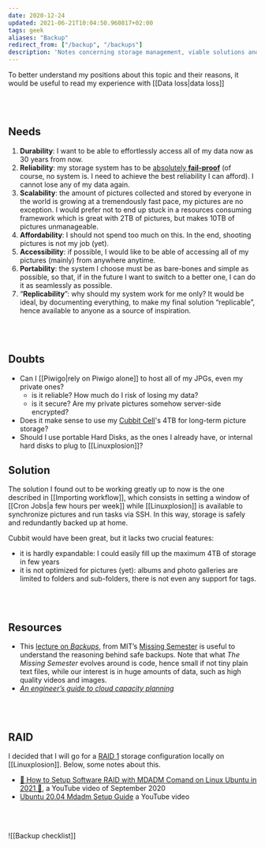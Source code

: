 ```yaml
---
date: 2020-12-24
updated: 2021-06-21T10:04:50.960817+02:00
tags: geek
aliases: "Backup"
redirect_from: ["/backup", "/backups"]
description: 'Notes concerning storage management, viable solutions and systems tsting'
---
```

To better understand my positions about this topic and their reasons, it would be useful to read my experience with [[Data loss|data loss]]

<br>
<br>

## Needs

1. **Durability**: I want to be able to effortlessly access all of my data now as 30 years from now.
1. **Reliability**: my storage system has to be <u>absolutely <strong>fail-proof</strong></u> (of course, no system is. I need to achieve the best reliability I can afford). I cannot lose any of my data again.
1. **Scalability**: the amount of pictures collected and stored by everyone in the world is growing at a tremendously fast pace, my pictures are no exception. I would prefer not to end up stuck in a resources consuming framework which is great with 2TB of pictures, but makes 10TB of pictures unmanageable.
1. **Affordability**: I should not spend too much on this. In the end, shooting pictures is not my job (yet).
1. **Accessibility**: if possible, I would like to be able of accessing all of my pictures (mainly) from anywhere anytime.
1. **Portability**: the system I choose must be as bare-bones and simple as possible, so that, if in the future I want to switch to a better one, I can do it as seamlessly as possible.
2. “**Replicability**”: why should my system work for me only? It would be ideal, by documenting everything, to make my final solution “replicable”, hence available to anyone as a source of inspiration.

<br>
<br>

## Doubts

- Can I [[Piwigo|rely on Piwigo alone]] to host all of my JPGs, even my private ones?
	- is it reliable? How much do I risk of losing my data?
	- is it secure? Are my private pictures somehow server-side encrypted?
- Does it make sense to use my [Cubbit Cell](https://cubbit.io "Cubbit")'s 4TB for long-term picture storage?
- Should I use portable Hard Disks, as the ones I already have, or internal hard disks to plug to [[Linuxplosion]]?

## Solution

The solution I found out to be working greatly up to now is the one described in [[Importing workflow]], which consists in setting a window of [[Cron Jobs|a few hours per week]] while [[Linuxplosion]] is available to synchronize pictures and run tasks via SSH. In this way, storage is safely and redundantly backed up at home.

Cubbit would have been great, but it lacks two crucial features:
- it is hardly expandable: I could easily fill up the maximum 4TB of storage in few years
- it is not optimized for pictures (yet): albums and photo galleries are limited to folders and sub-folders, there is not even any support for tags.

<br>
<br>

## Resources

- This [lecture on *Backups*](https://missing.csail.mit.edu/2019/backups/ "Backups - Missing Semester"), from MIT’s [Missing Semester](https://missing.csail.mit.edu/ "The Missing Semester") is useful to understand the reasoning behind safe backups. Note that what *The Missing Semester* evolves around is code, hence small if not tiny plain text files, while our interest is in huge amounts of data, such as high quality videos and images.
- [<cite>An engineer’s guide to cloud capacity planning</cite>](https://increment.com/cloud/an-engineers-guide-to-cloud-capacity-planning/ "An engineer’s guide to cloud capacity planning")

<br>
<br>

## RAID

I decided that I will go for a [RAID 1](https://en.wikipedia.org/wiki/Standard_RAID_levels#RAID_1 "“RAID Levels” on Wikipedia") storage configuration locally on [[Linuxplosion]]. Below, some notes about this.

- [💽 How to Setup Software RAID with MDADM Comand on Linux Ubuntu in 2021 💾](https://youtu.be/O3Iq9hx8V7U "💽 How to Setup Software RAID with MDADM Comand on Linux Ubuntu in 2021 💾"), a YouTube video of September 2020
- [Ubuntu 20.04 Mdadm Setup Guide](https://youtu.be/F4YIxh1kkhI "Ubuntu 20.04 Mdadm Setup Guide") a YouTube video

<br>
<br>

![[Backup checklist]]